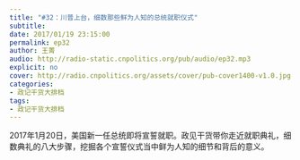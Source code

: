 ```yaml
---
title: "#32：川普上台，细数那些鲜为人知的总统就职仪式"
subtitle: 
date: 2017/01/19 23:15:00
permalink: ep32
author: 王菁
audio: http://radio-static.cnpolitics.org/pub/audio/ep32.mp3
explicit: no
cover: http://radio.cnpolitics.org/assets/cover/pub-cover1400-v1.0.jpg
categories:
- 政记干货大排档
tags:
- 政记干货大排档
---
```


2017年1月20日，美国新一任总统即将宣誓就职。政见干货带你走近就职典礼，细数典礼的八大步骤，挖掘各个宣誓仪式当中鲜为人知的细节和背后的意义。
